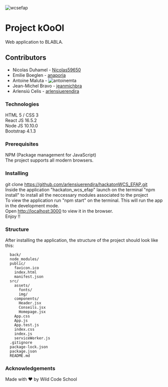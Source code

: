 ![wcsefap](src/assets/img/wcsefap.png)

# Project kOoOl

Web application to BLABLA.

## Contributors

- Nicolas Duhamel - [Nicolas59650](https://github.com/Nicolas59650)
- Emilie Boeglen - [anaporia](https://github.com/anaporia/)
- Antoine Maluta - ![antoinemta](https://github.com/antoinemta/)
- Jean-Michel Bravo - [jeanmichbra](https://github.com/jeanmichbra)
- Arlensiú Celis - [arlensiuerendira](https://github.com/arlensiuerendira)

### Technologies

HTML 5 / CSS 3<br/>
React JS 16.5.2<br/>
Node JS 10.10.0<br/>
Bootstrap 4.1.3

### Prerequisites

NPM (Package management for JavaScript)<br/>
The project supports all modern browsers.<br/>

### Installing

git clone https://github.com/arlensiuerendira/hackatonWCS_EFAP.git<br>
Inside the application "hackaton_wcs_efap" launch on the terminal "npm install" to install all the neccessary modules associated to the project<br/>
To view the application run "npm start" on the terminal. This will run the app in the development mode.<br/>
Open [http://localhost:3000](http://localhost:3000) to view it in the browser.<br/>
Enjoy !!

### Structure

After installing the application, the structure of the project should look like this:

```
  back/
  node_modules/
  public/
    favicon.ico
    index.html
    manifest.json
  src/
    assets/
      fonts/
      img/
    components/
      Header.jsx
      Conseils.jsx
      Homepage.jsx
    App.css
    App.js
    App.test.js
    index.css
    index.js
    serviceWorker.js
  .gitignore
  package-lock.json
  package.json
  README.md
```

### Acknowledgements

Made with ❤ by Wild Code School
